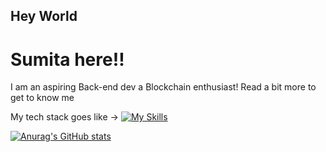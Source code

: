 ## Hey World 
# Sumita here!!

I am an aspiring Back-end dev a Blockchain enthusiast!
Read a bit more to get to know me 

My tech stack goes like ->
[![My Skills](https://skillicons.dev/icons?i=c,java,py,solidity,ai,linux,ubuntu,git,github&perline=4)](https://skillicons.dev)


[![Anurag's GitHub stats](https://github-readme-stats.vercel.app/api?username=httpsumita)](https://github.com/anuraghazra/github-readme-stats)
<!--
**httpsumita/httpsumita** is a ✨ _special_ ✨ repository because its `README.md` (this file) appears on your GitHub profile.

Here are some ideas to get you started:

- 🔭 I’m currently working on ...
- 🌱 I’m currently learning ...
- 👯 I’m looking to collaborate on ...
- 🤔 I’m looking for help with ...
- 💬 Ask me about ...
- 📫 How to reach me: ...
- 😄 Pronouns: ...
- ⚡ Fun fact: ...
-->
